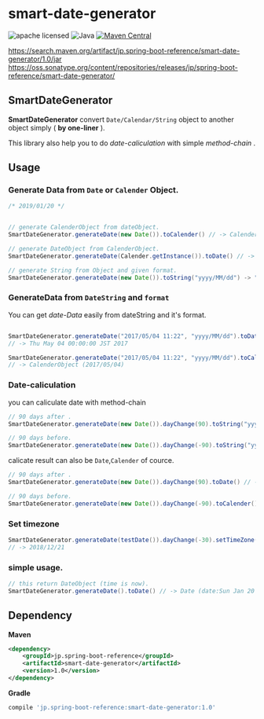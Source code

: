 # smart-date-generator

![apache licensed](https://img.shields.io/badge/License-Apache_2.0-d94c32.svg)
![Java](https://img.shields.io/badge/Language-Java-f88909.svg)
[![Maven Central](https://maven-badges.herokuapp.com/maven-central/jp.spring-boot-reference/smart-date-generator/badge.svg)](https://maven-badges.herokuapp.com/maven-central/jp.spring-boot-reference/smart-date-generator)

https://search.maven.org/artifact/jp.spring-boot-reference/smart-date-generator/1.0/jar
https://oss.sonatype.org/content/repositories/releases/jp/spring-boot-reference/smart-date-generator/

## SmartDateGenerator

**SmartDateGenerator** convert `Date/Calendar/String` object  to another object simply ( __by one-liner__ ).


This library also help you to do _date-caliculation_ with simple _method-chain_ .

## Usage

### Generate Data from `Date` or `Calender` Object.
```Java
/* 2019/01/20 */ 


// generate CalenderObject from dateObject.
SmartDateGenerator.generateDate(new Date()).toCalender() // -> Calender Object.

// generate DateObject from CalenderObject.
SmartDateGenerator.generateDate(Calender.getInstance()).toDate() // -> Date Object.

// generate String from Object and given format.
SmartDateGenerator.generateDate(new Date()).toString("yyyy/MM/dd") -> "2019/01/20"

```

###  GenerateData from `DateString` and `format`
You can get _date-Data_ easily from dateString and it's format.


```Java

SmartDateGenerator.generateDate("2017/05/04 11:22", "yyyy/MM/dd").toDate() 
// -> Thu May 04 00:00:00 JST 2017

SmartDateGenerator.generateDate("2017/05/04 11:22", "yyyy/MM/dd").toCalender()
// -> CalenderObject (2017/05/04)

```

### Date-caliculation
you can caliculate date with method-chain
```java
// 90 days after .
SmartDateGenerator.generateDate(new Date()).dayChange(90).toString("yyyy/MM/dd") // -> 2019/04/20

// 90 days before.
SmartDateGenerator.generateDate(new Date()).dayChange(-90).toString("yyyy/MM/dd") // -> 2018/10/22

```

calicate result can also be  `Date`,`Calender` of cource.
```java
// 90 days after .
SmartDateGenerator.generateDate(new Date()).dayChange(90).toDate() // -> DateObject()

// 90 days before.
SmartDateGenerator.generateDate(new Date()).dayChange(-90).toCalender() // -> CalenderObject

```

### Set timezone
```java
SmartDateGenerator.generateDate(testDate()).dayChange(-30).setTimeZone(TimeZone.getTimeZone("US/Alaska")).toString("yyyy/MM/dd")
// -> 2018/12/21
```

### simple usage.

```java
// this return DateObject (time is now).
SmartDateGenerator.generateDate().toDate() // -> Date (date:Sun Jan 20 22:33:22 JST 2019 )
```



## Dependency
**Maven**
```xml
<dependency>
    <groupId>jp.spring-boot-reference</groupId>
    <artifactId>smart-date-generator</artifactId>
    <version>1.0</version>
</dependency>
```

**Gradle**
```gradle
compile 'jp.spring-boot-reference:smart-date-generator:1.0'
```
